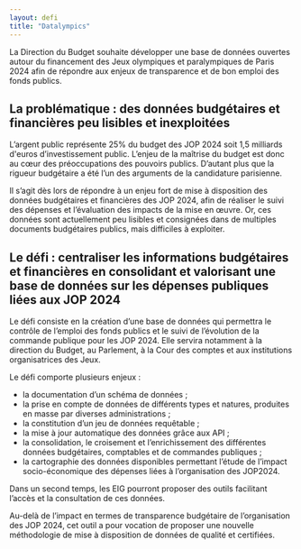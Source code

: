 ```yaml
---
layout: defi
title: "Datalympics"
---
```

La Direction du Budget souhaite développer une base de données ouvertes autour du financement des Jeux olympiques et paralympiques de Paris 2024 afin de répondre aux enjeux de transparence et de bon emploi des fonds publics.

## La problématique : des données budgétaires et financières peu lisibles et inexploitées

L’argent public représente 25% du budget des JOP 2024 soit 1,5 milliards d'euros d’investissement public. L’enjeu de la maîtrise du budget est donc au cœur des préoccupations des pouvoirs publics. D’autant plus que la rigueur budgétaire a été l’un des arguments de la candidature parisienne.  

Il s’agit dès lors de répondre à un enjeu fort de mise à disposition des données budgétaires et financières des JOP 2024, afin de réaliser le suivi des dépenses et l’évaluation des impacts de la mise en œuvre. Or, ces données sont actuellement peu lisibles et consignées dans de multiples documents budgétaires publics, mais difficiles à exploiter.

## Le défi : centraliser les informations budgétaires et financières en consolidant et valorisant une base de données sur les dépenses publiques liées aux JOP 2024

Le défi consiste en la création d’une base de données qui permettra le contrôle de l’emploi des fonds publics et le suivi de l’évolution de la commande publique pour les JOP 2024. Elle servira notamment à la direction du Budget, au Parlement, à la Cour des comptes et aux institutions organisatrices des Jeux. 

Le défi comporte plusieurs enjeux : 
- la documentation d’un schéma de données ;
- la prise en compte de données de différents types et natures, produites en masse par diverses administrations ;
- la constitution d’un jeu de données requêtable ;
- la mise à jour automatique des données grâce aux API ;
- la consolidation, le croisement et l’enrichissement des différentes données budgétaires, comptables et de commandes publiques ;
- la cartographie des données disponibles permettant l’étude de l’impact socio-économique des dépenses liées à l’organisation des JOP2024.

Dans un second temps, les EIG pourront proposer des outils facilitant l’accès et la consultation de ces données.

Au-delà de l’impact en termes de transparence budgétaire de l’organisation des JOP 2024, cet outil a pour vocation de proposer une nouvelle méthodologie de mise à disposition de données de qualité et certifiées.
